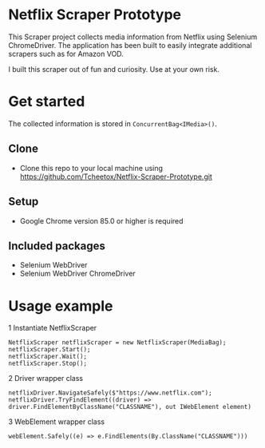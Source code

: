 # Netflix Scraper Prototype

This Scraper project collects media information from Netflix using Selenium ChromeDriver.
The application has been built to easily integrate additional scrapers such as for Amazon VOD.

I built this scraper out of fun and curiosity. Use at your own risk.

# Get started
The collected information is stored in `ConcurrentBag<IMedia>()`.

## Clone
* Clone this repo to your local machine using https://github.com/Tcheetox/Netflix-Scraper-Prototype.git

## Setup
* Google Chrome version 85.0 or higher is required

## Included packages
* Selenium WebDriver
* Selenium WebDriver ChromeDriver

# Usage example
1 Instantiate NetflixScraper
```
NetflixScraper netflixScraper = new NetflixScraper(MediaBag);
netflixScraper.Start();
netflixScraper.Wait();
netflixScraper.Stop();
```
2 Driver wrapper class
```
netflixDriver.NavigateSafely($"https://www.netflix.com");
netflixDriver.TryFindElement((driver) => driver.FindElementByClassName("CLASSNAME"), out IWebElement element)
```
3 WebElement wrapper class
```
webElement.Safely((e) => e.FindElements(By.ClassName("CLASSNAME")))
```